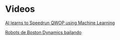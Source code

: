 # Videos 

[AI learns to Speedrun QWOP using Machine Learning](https://www.youtube.com/watch?v=-0WQnwNFqJM)

[Robots de Boston Dynamics bailando](https://www.youtube.com/watch?v=fn3KWM1kuAw)